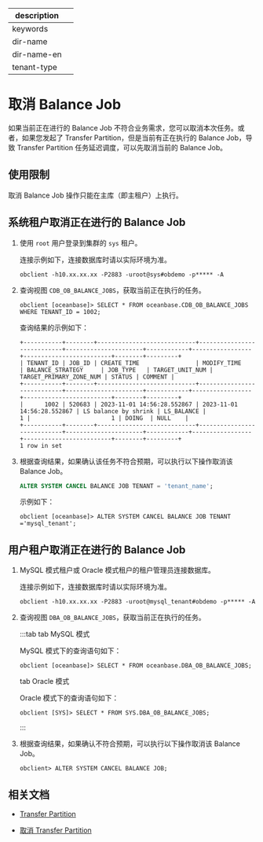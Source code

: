 |description||
|---|---|
|keywords||
|dir-name||
|dir-name-en||
|tenant-type||

# 取消 Balance Job

如果当前正在进行的 Balance Job 不符合业务需求，您可以取消本次任务。或者，如果您发起了 Transfer Partition，但是当前有正在执行的 Balance Job，导致 Transfer Partition 任务延迟调度，可以先取消当前的 Balance Job。

## 使用限制

取消 Balance Job 操作只能在主库（即主租户）上执行。

## 系统租户取消正在进行的 Balance Job

1. 使用 `root` 用户登录到集群的 `sys` 租户。

   连接示例如下，连接数据库时请以实际环境为准。

   ```shell
   obclient -h10.xx.xx.xx -P2883 -uroot@sys#obdemo -p***** -A
   ```

2. 查询视图 `CDB_OB_BALANCE_JOBS`，获取当前正在执行的任务。

   ```shell
   obclient [oceanbase]> SELECT * FROM oceanbase.CDB_OB_BALANCE_JOBS WHERE TENANT_ID = 1002;
   ```

   查询结果的示例如下：

   ```shell
   +-----------+--------+----------------------------+----------------------------+----------------------+------------+-----------------+-------------------------+--------+---------+
   | TENANT_ID | JOB_ID | CREATE_TIME                | MODIFY_TIME                | BALANCE_STRATEGY     | JOB_TYPE   | TARGET_UNIT_NUM | TARGET_PRIMARY_ZONE_NUM | STATUS | COMMENT |
   +-----------+--------+----------------------------+----------------------------+----------------------+------------+-----------------+-------------------------+--------+---------+
   |      1002 | 520683 | 2023-11-01 14:56:28.552867 | 2023-11-01 14:56:28.552867 | LS balance by shrink | LS_BALANCE |               1 |                       1 | DOING  | NULL    |
   +-----------+--------+----------------------------+----------------------------+----------------------+------------+-----------------+-------------------------+--------+---------+
   1 row in set
   ```

3. 根据查询结果，如果确认该任务不符合预期，可以执行以下操作取消该 Balance Job。

   ```sql
   ALTER SYSTEM CANCEL BALANCE JOB TENANT = 'tenant_name';
   ```

   示例如下：

   ```shell
   obclient [oceanbase]> ALTER SYSTEM CANCEL BALANCE JOB TENANT ='mysql_tenant';
   ```

## 用户租户取消正在进行的 Balance Job

1. MySQL 模式租户或 Oracle 模式租户的租户管理员连接数据库。

   连接示例如下，连接数据库时请以实际环境为准。

   ```shell
   obclient -h10.xx.xx.xx -P2883 -uroot@mysql_tenant#obdemo -p***** -A
   ```

2. 查询视图 `DBA_OB_BALANCE_JOBS`，获取当前正在执行的任务。

   :::tab
   tab MySQL 模式

   MySQL 模式下的查询语句如下：

   ```shell
   obclient [oceanbase]> SELECT * FROM oceanbase.DBA_OB_BALANCE_JOBS;
   ```

   tab Oracle 模式

   Oracle 模式下的查询语句如下：

   ```shell
   obclient [SYS]> SELECT * FROM SYS.DBA_OB_BALANCE_JOBS;
   ```

   :::

3. 根据查询结果，如果确认不符合预期，可以执行以下操作取消该 Balance Job。

   ```shell
   obclient> ALTER SYSTEM CANCEL BALANCE JOB;
   ```

## 相关文档

* [Transfer Partition](200.transfer-partition-management.md)

* [取消 Transfer Partition](300.cancel-transfer-partition-task.md)
